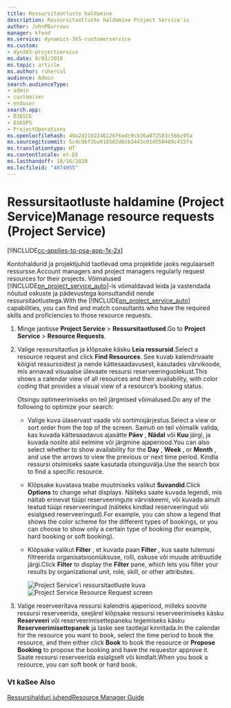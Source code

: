 ```yaml
---
title: Ressursitaotluste haldamine
description: Ressursitaotluste haldamine Project Service'is
author: JohnPBurrows
manager: kfend
ms.service: dynamics-365-customerservice
ms.custom:
- dyn365-projectservice
ms.date: 8/03/2018
ms.topic: article
ms.author: ruhercul
audience: Admin
search.audienceType:
- admin
- customizer
- enduser
search.app:
- D365CE
- D365PS
- ProjectOperations
ms.openlocfilehash: 49a2d2102246126f6edc9cb36a072583c566c95a
ms.sourcegitcommit: 5c4c9bf3ba018562d6cb3443c01d550489c415fa
ms.translationtype: HT
ms.contentlocale: et-EE
ms.lasthandoff: 10/16/2020
ms.locfileid: "4074955"
---
```

# <a name="manage-resource-requests-project-service"></a><span data-ttu-id="71146-103">Ressursitaotluste haldamine (Project Service)</span><span class="sxs-lookup"><span data-stu-id="71146-103">Manage resource requests (Project Service)</span></span>

[!INCLUDE[cc-applies-to-psa-app-1x-2x](../includes/cc-applies-to-psa-app-1x-2x.md)]

<span data-ttu-id="71146-104">Kontohaldurid ja projektijuhid taotlevad oma projektide jaoks regulaarselt ressursse.</span><span class="sxs-lookup"><span data-stu-id="71146-104">Account managers and project managers regularly request resources for their projects.</span></span> <span data-ttu-id="71146-105">Võimalused [!INCLUDE[pn_project_service_auto](../includes/pn-project-service-auto.md)]-is võimaldavad leida ja vastendada nõutud oskuste ja pädevustega konsultandid nende ressursitaotlustega.</span><span class="sxs-lookup"><span data-stu-id="71146-105">With the [!INCLUDE[pn_project_service_auto](../includes/pn-project-service-auto.md)] capabilities, you can find and match consultants who have the required skills and proficiencies to those resource requests.</span></span>  
  
1. <span data-ttu-id="71146-106">Minge jaotisse **Project Service** > **Ressursitaotlused**.</span><span class="sxs-lookup"><span data-stu-id="71146-106">Go to **Project Service** > **Resource Requests**.</span></span>  
  
2. <span data-ttu-id="71146-107">Valige ressursitaotlus ja klõpsake käsku **Leia ressursid**.</span><span class="sxs-lookup"><span data-stu-id="71146-107">Select a resource request and click **Find Resources**.</span></span> <span data-ttu-id="71146-108">See kuvab kalendrivaate kõigist ressurssidest ja nende kättesaadavusest, kasutades värvikoode, mis annavad visuaalse ülevaate ressursi reserveeringuolekust.</span><span class="sxs-lookup"><span data-stu-id="71146-108">This shows a calendar view of all resources and their availability, with color coding that provides a visual view of a resource’s booking status.</span></span>  
  
    <span data-ttu-id="71146-109">Otsingu optimeerimiseks on teil järgmised võimalused.</span><span class="sxs-lookup"><span data-stu-id="71146-109">Do any of the following to optimize your search:</span></span>  
  
   -   <span data-ttu-id="71146-110">Valige kuva ülaservast vaade või sortimisjärjestus.</span><span class="sxs-lookup"><span data-stu-id="71146-110">Select a view or sort order from the top of the screen.</span></span> <span data-ttu-id="71146-111">Samuti on teil võimalik valida, kas kuvada kättesaadavus ajasätte **Päev** , **Nädal** või **Kuu** järgi, ja kuvada noolte abil eelmine või järgmine ajaperiood.</span><span class="sxs-lookup"><span data-stu-id="71146-111">You can also select whether to show availability for the **Day** , **Week** , or **Month** , and use the arrows to view the previous or next time period.</span></span> <span data-ttu-id="71146-112">Kindla ressursi otsimiseks saate kasutada otsinguvälja.</span><span class="sxs-lookup"><span data-stu-id="71146-112">Use the search box to find a specific resource.</span></span>  
  
   -   <span data-ttu-id="71146-113">Klõpsake kuvatava teabe muutmiseks valikut **Suvandid**.</span><span class="sxs-lookup"><span data-stu-id="71146-113">Click **Options** to change what displays.</span></span> <span data-ttu-id="71146-114">Näiteks saate kuvada legendi, mis näitab erinevat tüüpi reserveeringute värviskeemi, või kuvada ainult teatud tüüpi reserveeringud (näiteks kindlad reserveeringud või esialgsed reserveeringud).</span><span class="sxs-lookup"><span data-stu-id="71146-114">For example, you can show a legend that shows the color scheme for the different types of bookings, or you can choose to show only a certain type of booking (for example, hard booking or soft booking).</span></span>  
  
   -   <span data-ttu-id="71146-115">Klõpsake valikut **Filter** , et kuvada paan **Filter** , kus saate tulemusi filtreerida organisatsiooniüksuse, rolli, oskuse või muude atribuutide järgi.</span><span class="sxs-lookup"><span data-stu-id="71146-115">Click **Filter** to display the **Filter** pane, which lets you filter your results by organizational unit, role, skill, or other attributes.</span></span>  
  
       <span data-ttu-id="71146-116">![Project Service'i ressursitaotluste kuva](../psa/media/project-service-resource-request-screen.png "Project Service'i ressursitaotluste kuva")</span><span class="sxs-lookup"><span data-stu-id="71146-116">![Project Service Resource Request screen](../psa/media/project-service-resource-request-screen.png "Project Service Resource Request screen")</span></span>  
  
3. <span data-ttu-id="71146-117">Valige reserveeritava ressursi kalendris ajaperiood, milleks soovite ressursi reserveerida, seejärel klõpsake ressursi reserveerimiseks käsku **Reserveeri** või reserveerimisettepaneku tegemiseks käsku **Reserveerimisettepanek** ja laske see taotlejal kinnitada.</span><span class="sxs-lookup"><span data-stu-id="71146-117">In the calendar for the resource you want to book, select the time period to book the resource, and then either click **Book** to book the resource or **Propose Booking** to propose the booking and have the requestor approve it.</span></span> <span data-ttu-id="71146-118">Saate ressursi reserveerida esialgselt või kindlalt.</span><span class="sxs-lookup"><span data-stu-id="71146-118">When you book a resource, you can soft book or hard book.</span></span>  
  
### <a name="see-also"></a><span data-ttu-id="71146-119">Vt ka</span><span class="sxs-lookup"><span data-stu-id="71146-119">See Also</span></span>  
 [<span data-ttu-id="71146-120">Ressursihalduri juhend</span><span class="sxs-lookup"><span data-stu-id="71146-120">Resource Manager Guide</span></span>](../psa/resource-manager-guide.md)
